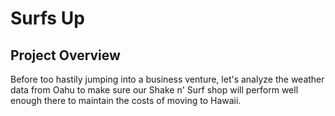 # Surfs Up

## Project Overview
Before too hastily jumping into a business venture, let's analyze the weather data from Oahu to make sure our Shake n' Surf shop will perform well enough there to maintain the costs of moving to Hawaii. 